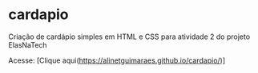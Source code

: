 # cardapio
Criação de cardápio simples em HTML e CSS para atividade 2 do projeto ElasNaTech

Acesse: [Clique aqui(https://alinetguimaraes.github.io/cardapio/)]
